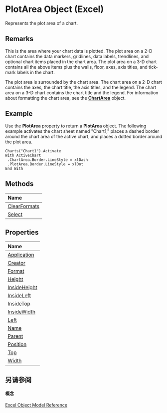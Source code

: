 
# PlotArea Object (Excel)

Represents the plot area of a chart.


## Remarks

 This is the area where your chart data is plotted. The plot area on a 2-D chart contains the data markers, gridlines, data labels, trendlines, and optional chart items placed in the chart area. The plot area on a 3-D chart contains all the above items plus the walls, floor, axes, axis titles, and tick-mark labels in the chart.

The plot area is surrounded by the chart area. The chart area on a 2-D chart contains the axes, the chart title, the axis titles, and the legend. The chart area on a 3-D chart contains the chart title and the legend. For information about formatting the chart area, see the  **[ChartArea](883423b5-7689-b164-c0a3-8dab049b5d9e.md)** object.


## Example

Use the  **PlotArea** property to return a **PlotArea** object. The following example activates the chart sheet named "Chart1," places a dashed border around the chart area of the active chart, and places a dotted border around the plot area.


```
Charts("Chart1").Activate 
With ActiveChart 
 .ChartArea.Border.LineStyle = xlDash 
 .PlotArea.Border.LineStyle = xlDot 
End With
```


## Methods



|**Name**|
|:-----|
|[ClearFormats](f56616c8-aefe-3973-05fc-b410d5521c36.md)|
|[Select](0aa567a6-b6d6-633a-e2b2-6ef07431692a.md)|

## Properties



|**Name**|
|:-----|
|[Application](96c3eb5e-606d-dd77-98b9-9a4b8f393aaf.md)|
|[Creator](761dd9c8-2aff-0c03-e25c-b80871c3e147.md)|
|[Format](03047465-a4b9-91e8-15f4-3feb498078ab.md)|
|[Height](511695f8-ad8e-cc6c-f2a6-0a6969ab6778.md)|
|[InsideHeight](a9b2e591-afc5-331e-86b5-bbeb47696c3d.md)|
|[InsideLeft](193934e2-c3ca-c3cf-fb90-2dd45e17f9b8.md)|
|[InsideTop](33d609cd-8764-ef95-2864-10aee1e161b1.md)|
|[InsideWidth](2ebad523-2f25-28c1-5d6e-56517e2690b7.md)|
|[Left](59e47bba-05d1-563a-8df1-d0265d77f94e.md)|
|[Name](180d788a-52d7-3795-0ae5-813949e7348e.md)|
|[Parent](c60df4df-c09a-bce8-9460-eca9e9e47c95.md)|
|[Position](66bea823-1e2b-051c-0259-6916da185ca2.md)|
|[Top](db08b48d-a930-2e60-b924-1298af682742.md)|
|[Width](9bf7bd1f-e50e-378d-cb16-2b931c34aa65.md)|

## 另请参阅


#### 概念


[Excel Object Model Reference](11ea8598-8a20-92d5-f98b-0da04263bf2c.md)
